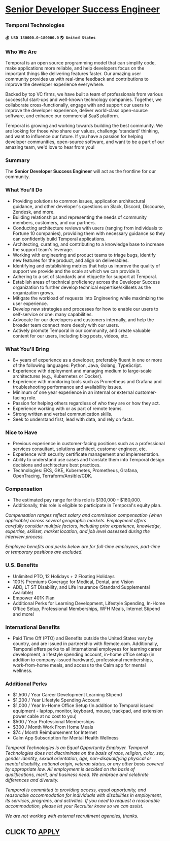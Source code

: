 # [Senior Developer Success Engineer](https://www.remotewlb.com/apply/senior-developer-success-engineer)  
### Temporal Technologies  
#### `💰 USD 130000.0~180000.0` `🌎 United States`  

### Who We Are

Temporal is an open source programming model that can simplify code, make applications more reliable, and help developers focus on the important things like delivering features faster. Our amazing user community provides us with real-time feedback and contributions to improve the developer experience everywhere.

Backed by top VC firms, we have built a team of professionals from various successful start-ups and well-known technology companies. Together, we collaborate cross-functionally, engage with and support our users to improve the developer experience, deliver world-class open-source software, and enhance our commercial SaaS platform.

Temporal is growing and working towards building the best community. We are looking for those who share our values, challenge 'standard' thinking, and want to influence our future. If you have a passion for helping developer communities, open-source software, and want to be a part of our amazing team, we'd love to hear from you!

###  **Summary**

The **Senior** **Developer Success Engineer** will act as the frontline for our community.

###  **What You'll Do**

  * Providing solutions to common issues, application architectural guidance, and other developer's questions on Slack, Discord, Discourse, Zendesk, and more.
  * Building relationships and representing the needs of community members, customers, and our partners.
  * Conducting architecture reviews with users (ranging from individuals to Fortune 10 companies), providing them with necessary guidance so they can confidently build Temporal applications.
  * Architecting, curating, and contributing to a knowledge base to increase the support team's leverage.
  * Working with engineering and product teams to triage bugs, identify new features for the product, and align on deliverables.
  * Identifying and establishing metrics that help us improve the quality of support we provide and the scale at which we can provide it.
  * Adhering to a set of standards and etiquette for support at Temporal.
  * Establish areas of technical proficiency across the Developer Success organization to further develop technical expertise/skillsets as the organization grows.
  * Mitigate the workload of requests into Engineering while maximizing the user experience.
  * Develop new strategies and processes for how to enable our users to self-service or one: many capabilities.
  * Advocate for our developers and customers internally, and help the broader team connect more deeply with our users.
  * Actively promote Temporal in our community, and create valuable content for our users, including blog posts, videos, etc.

###  **What You'll Bring**

  * 8+ years of experience as a developer, preferably fluent in one or more of the following languages: Python, Java, Golang, TypeScript.
  * Experience with deployment and managing medium to large-scale architectures (e.g., Kubernetes or Docker).
  * Experience with monitoring tools such as Prometheus and Grafana and troubleshooting performance and availability issues.
  * Minimum of one year experience in an internal or external customer-facing role.
  * Passion for helping others regardless of who they are or how they act.
  * Experience working with or as part of remote teams.
  * Strong written and verbal communication skills.
  * Seek to understand first, lead with data, and rely on facts.

###  **Nice to Have**

  * Previous experience in customer-facing positions such as a professional services consultant, solutions architect, customer engineer, etc.
  * Experience with security certificate management and implementation.
  * Ability to understand use cases and translate them into Temporal design decisions and architecture best practices.
  * Technologies: EKS, GKE, Kubernetes, Prometheus, Grafana, OpenTracing, Terraform/Ansible/CDK.

###  **Compensation**

  * The estimated pay range for this role is $130,000 - $180,000.
  * Additionally, this role is eligible to participate in Temporal's equity plan.

 _Compensation ranges reflect salary and commission compensation (when applicable) across several geographic markets. Employment offers carefully consider multiple factors, including prior experience, knowledge, expertise, skillset, market location, and job level assessed during the interview process._

 _Employee benefits and perks below are for full-time employees, part-time or temporary positions are excluded._

### U.S. Benefits

  * Unlimited PTO, 12 Holidays + 2 Floating Holidays
  * 100% Premiums Coverage for Medical, Dental, and Vision
  * ADD, LT ST Disability, and Life Insurance (Standard Supplemental Available)
  * Empower 401K Plan
  * Additional Perks for Learning Development, Lifestyle Spending, In-Home Office Setup, Professional Memberships, WFH Meals, Internet Stipend and more!

### International Benefits

  * Paid Time Off (PTO) and Benefits outside the United States vary by country, and are issued in partnership with Remote.com. Additionally, Temporal offers perks to all international employees for learning career development, a lifestyle spending account, in-home office setup (in addition to company-issued hardware), professional memberships, work-from-home meals, and access to the Calm app for mental wellness.

### Additional Perks

  * $1,500 / Year Career Development Learning Stipend
  * $1,200 / Year Lifestyle Spending Account
  * $1,000 / Year In-Home Office Setup (In addition to Temporal issued equipment - laptop, monitor, keyboard, mouse, trackpad, and extension power cable at no cost to you)
  * $500 / Year Professional Memberships
  * $300 / Month Work From Home Meals
  * $74 / Month Reimbursement for Internet
  * Calm App Subscription for Mental Health Wellness

 _Temporal Technologies is an Equal Opportunity Employer. Temporal Technologies does not discriminate on the basis of race, religion, color, sex, gender identity, sexual orientation, age, non-disqualifying physical or mental disability, national origin, veteran status, or any other basis covered by appropriate law. All employment is decided on the basis of qualifications, merit, and business need. We embrace and celebrate differences and diversity._

 _Temporal is committed to providing access, equal opportunity, and reasonable accommodation for individuals with disabilities in employment, its services, programs, and activities. If you need to request a reasonable accommodation, please let your Recruiter know so we can assist._

 _We are not working with external recruitment agencies, thanks._

  
## CLICK TO [APPLY](https://www.remotewlb.com/apply/senior-developer-success-engineer)

